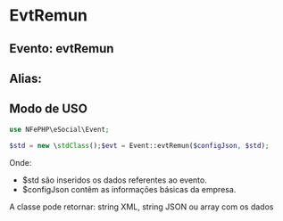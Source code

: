 # EvtRemun

## Evento: evtRemun

## Alias: 


## Modo de USO

```php
use NFePHP\eSocial\Event;

$std = new \stdClass();$evt = Event::evtRemun($configJson, $std);
```

Onde:
- $std são inseridos os dados referentes ao evento.
- $configJson contêm as informações básicas da empresa.

A classe pode retornar: string XML, string JSON ou array com os dados
